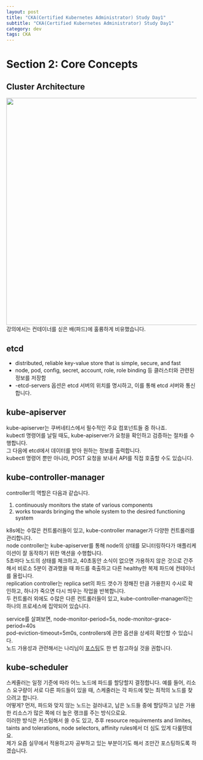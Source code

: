 ```yaml
---
layout: post
title: "CKA(Certified Kubernetes Administrator) Study Day1"
subtitle: "CKA(Certified Kubernetes Administrator) Study Day1"
category: dev
tags: CKA
---
```


# Section 2: Core Concepts

## Cluster Architecture
<img src="https://www.redhat.com/rhdc/managed-files/kubernetes_diagram-v3-770x717_0.svg" width="600">
강의에서는 컨테이너를 싣은 배(파드)에 훌륭하게 비유했습니다. 

## etcd
- distributed, reliable key-value store that is simple, secure, and fast
- node, pod, config, secret, account, role, role binding 등 클러스터와 관련된 정보를 저장함
- -etcd-servers 옵션은 etcd 서버의 위치를 명시하고, 이를 통해 etcd 서버와 통신합니다.

## kube-apiserver
kube-apiserver는 쿠버네티스에서 필수적인 주요 컴포넌트들 중 하나죠.<br>
kubectl 명령어를 날릴 때도, kube-apiserver가 요청을 확인하고 검증하는 절차를 수행합니다.<br>
그 다음에 etcd에서 데이터를 받아 원하는 정보를 출력합니다.<br>
kubectl 명령어 뿐만 아니라, POST 요청을 보내서 API를 직접 호출할 수도 있습니다.<br>

## kube-controller-manager
controller의 역할은 다음과 같습니다.<br>
1. continuously monitors the state of various components
2. works towards bringing the whole system to the desired functioning system

k8s에는 수많은 컨트롤러들이 있고, kube-controller manager가 다양한 컨트롤러를 관리합니다.<br>
node controller는 kube-apiserver를 통해 node의 상태를 모니터링하다가 애플리케이션이 잘 동작하기 위한 액션을 수행합니다.<br>
5초마다 노드의 상태를 체크하고, 40초동안 소식이 없으면 가용하지 않은 것으로 간주해서 비로소 5분이 경과했을 때 파드를 축출하고 다른 healthy한 복제 파드에 컨테이너를 올립니다.<br>
replication controller는 replica set의 파드 갯수가 정해진 만큼 가용한지 수시로 확인하고, 하나가 죽으면 다시 띄우는 작업을 반복합니다.<br>
두 컨트롤러 외에도 수많은 다른 컨트롤러들이 있고, kube-controller-manager라는 하나의 프로세스에 집약되어 있습니다.<br>

service를 살펴보면,
node-monitor-period=5s, node-monitor-grace-period=40s<br>
pod-eviction-timeout=5m0s, controllers에 관한 옵션을 상세히 확인할 수 있습니다.<br>
노드 가용성과 관련해서는 나리님이 [포스팅]도 한 번 참고하실 것을 권합니다.

## kube-scheduler
스케줄러는 일정 기준에 따라 어느 노드에 파드를 할당할지 결정합니다. 예를 들어, 리소스 요구량이 서로 다른 파드들이 있을 때, 스케줄러는 각 파드에 맞는 최적의 노드를 찾으려고 합니다.<br>
어떻게? 먼저, 파드와 맞지 않는 노드는 걸러내고, 남은 노드들 중에 할당하고 남은 가용한 리소스가 많은 쪽에 더 높은 랭크를 주는 방식으로요.<br>
이러한 방식은 커스텀해서 쓸 수도 있고, 추후 resource requirements and limites, taints and tolerations, node selectors, affinity rules에서 더 심도 있게 다룰텐데요.<br>
제가 요즘 실무에서 적용하고자 공부하고 있는 부분이기도 해서 조만간 포스팅하도록 하겠습니다.

[포스팅]: https://waspro.tistory.com/777